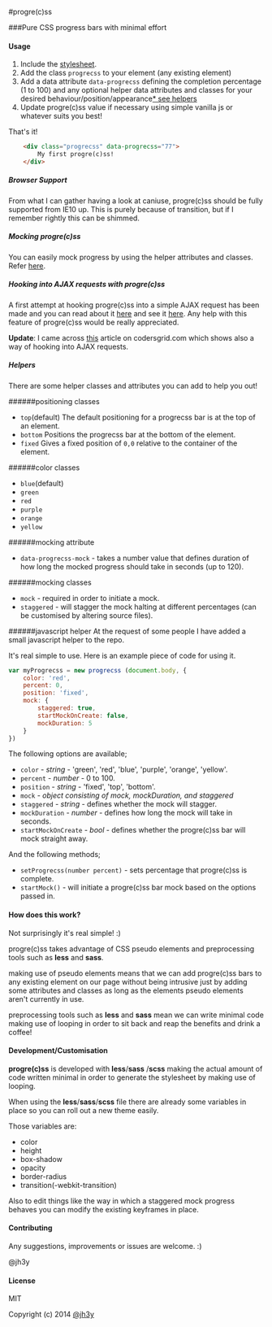#progre(c)ss


###Pure CSS progress bars with minimal effort


#### Usage
1. Include the [stylesheet](https://raw2.github.com/jh3y/progre-c-ss/master/progrecss.css).
2. Add the class `progrecss` to your element (any existing element)
3. Add a data attribute `data-progrecss` defining the completion percentage (1 to 100) and any optional helper data attributes and classes for your desired behaviour/position/appearance[* see helpers](#helpers)
4. Update progre(c)ss value if necessary using simple vanilla js or whatever suits you best!

That's it!

```html
    <div class="progrecss" data-progrecss="77">
		My first progre(c)ss!
	</div>
```

##### Browser Support

From what I can gather having a look at caniuse, progre(c)ss should be fully supported from IE10 up. This is purely because of transition, but if I remember rightly this can be shimmed.

##### Mocking progre(c)ss

You can easily mock progress by using the helper attributes and classes. Refer [here](#helpers).

##### Hooking into AJAX requests with progre(c)ss

A first attempt at hooking progre(c)ss into a simple AJAX request has been made and you can read about it [here](http://jh3y.github.io/thoughts/posts/2014/02/10/using-progrecss-with-jquery-ajax.html) and see it [here](http://jh3y.github.io/demos/using-progrecss-with-jquery-ajax/). Any help with this feature of progre(c)ss would be really appreciated.

__Update__: I came across [this](https://www.codersgrid.com/2014/02/11/progrecss-css-fancy-progress-bars-in-minimal-css/) article on codersgrid.com which shows also a way of hooking into AJAX requests.

##### Helpers

There are some helper classes and attributes you can add to help you out!

######positioning classes
* `top`(default)
	The default positioning for a progrecss bar is at the top of an element.
* `bottom`
	Positions the progrecss bar at the bottom of the element.
* `fixed`
	Gives a fixed position of `0,0` relative to the container of the element.

######color classes
* `blue`(default)
* `green`
* `red`
* `purple`
* `orange`
* `yellow`

######mocking attribute
* `data-progrecss-mock` - takes a number value that defines duration of how long the mocked progress should take in seconds (up to 120).

######mocking classes
* `mock` - required in order to initiate a mock.
* `staggered` - will stagger the mock halting at different percentages (can be customised by altering source files).

######javascript helper
At the request of some people I have added a small javascript helper to the repo.

It's real simple to use. Here is an example piece of code for using it.

```javascript
var myProgrecss = new progrecss (document.body, {
	color: 'red',
	percent: 0,
	position: 'fixed',
	mock: {
		staggered: true,
		startMockOnCreate: false,
		mockDuration: 5
	}
})
```

The following options are available;

* `color` - _string_ - 'green', 'red', 'blue', 'purple', 'orange', 'yellow'.
* `percent` - _number_ - 0 to 100.
* `position` - _string_ - 'fixed', 'top', 'bottom'.
* `mock` - _object consisting of mock, mockDuration, and staggered_
* `staggered` - _string_ - defines whether the mock will stagger.
* `mockDuration` - _number_ - defines how long the mock will take in seconds.
* `startMockOnCreate` - _bool_ - defines whether the progre(c)ss bar will mock straight away.

And the following methods;

* `setProgrecss(number percent)` - sets percentage that progre(c)ss is complete.
* `startMock()` - will initiate a progre(c)ss bar mock based on the options passed in.

#### How does this work?
Not surprisingly it's real simple! :)

progre(c)ss takes advantage of CSS pseudo elements and preprocessing tools such as __less__ and __sass__.

making use of pseudo elements means that we can add progre(c)ss bars to any existing element on our page without being intrusive just by adding some attributes and classes as long as the elements pseudo elements aren't currently in use.

preprocessing tools such as __less__ and __sass__ mean we can write minimal code making use of looping in order to sit back and reap the benefits and drink a coffee!

#### Development/Customisation

__progre(c)ss__ is developed with __less__/__sass__ /__scss__ making the actual amount of code written minimal in order to generate the stylesheet by making use of looping.

When using the __less__/__sass__/__scss__ file there are already some variables in place so you can roll out a new theme easily.

Those variables are:

* color
* height
* box-shadow
* opacity
* border-radius
* transition(-webkit-transition)

Also to edit things like the way in which a staggered mock progress behaves you can modify the existing keyframes in place.

#### Contributing

Any suggestions, improvements or issues are welcome. :)

@jh3y

#### License

MIT

Copyright (c) 2014 [@jh3y](https://github.com/jh3y)
